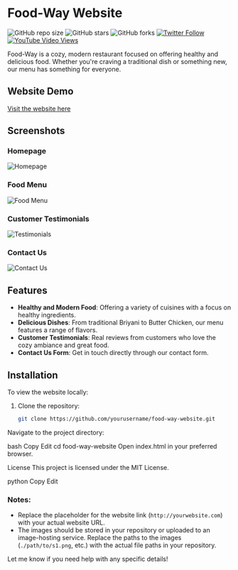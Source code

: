 # Food-Way Website
![GitHub repo size](https://img.shields.io/github/repo-size/codewithsadee/vcard-personal-portfolio)
![GitHub stars](https://img.shields.io/github/stars/codewithsadee/vcard-personal-portfolio?style=social)
![GitHub forks](https://img.shields.io/github/forks/codewithsadee/vcard-personal-portfolio?style=social)
[![Twitter Follow](https://img.shields.io/twitter/follow/codewithsadee_?style=social)](https://twitter.com/intent/follow?screen_name=codewithsadee_)
[![YouTube Video Views](https://img.shields.io/youtube/views/SoxmIlgf2zM?style=social)](https://youtu.be/SoxmIlgf2zM)


Food-Way is a cozy, modern restaurant focused on offering healthy and delicious food. Whether you're craving a traditional dish or something new, our menu has something for everyone.

## Website Demo

[Visit the website here](http://yourwebsite.com)

## Screenshots

### Homepage
![Homepage](./https://i.ibb.co/xtq6Kmgv/s1.png)

### Food Menu
![Food Menu](./path/to/s2.png)

### Customer Testimonials
![Testimonials](./path/to/s3.png)

### Contact Us
![Contact Us](./path/to/s4.png)

## Features

- **Healthy and Modern Food**: Offering a variety of cuisines with a focus on healthy ingredients.
- **Delicious Dishes**: From traditional Briyani to Butter Chicken, our menu features a range of flavors.
- **Customer Testimonials**: Real reviews from customers who love the cozy ambiance and great food.
- **Contact Us Form**: Get in touch directly through our contact form.

## Installation

To view the website locally:

1. Clone the repository:
   ```bash
   git clone https://github.com/yourusername/food-way-website.git
Navigate to the project directory:

bash
Copy
Edit
cd food-way-website
Open index.html in your preferred browser.

License
This project is licensed under the MIT License.

python
Copy
Edit

### Notes:
- Replace the placeholder for the website link (`http://yourwebsite.com`) with your actual website URL.
- The images should be stored in your repository or uploaded to an image-hosting service. Replace the paths to the images (`./path/to/s1.png`, etc.) with the actual file paths in your repository.

Let me know if you need help with any specific details!
